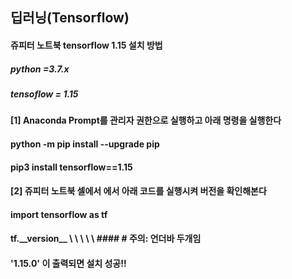 ##  딥러닝(Tensorflow)



#### 쥬피터 노트북 tensorflow 1.15 설치 방법

##### python =3.7.x
##### tensoflow = 1.15

#### [1] Anaconda Prompt를 관리자 권한으로 실행하고 아래 명령을 실행한다

#### python -m pip install --upgrade pip
#### pip3 install tensorflow==1.15

#### [2] 쥬피터 노트북 셀에서 에서 아래 코드를 실행시켜 버전을 확인해본다

#### import tensorflow as tf
#### tf.\_\_version\_\_   \ \ \ \ \    #### \# 주의: 언더바 두개임 

#### '1.15.0' 이 출력되면 설치 성공!!
